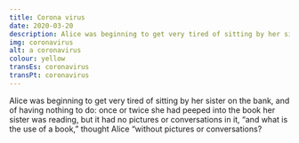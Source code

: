 ```yaml
---
title: Corona virus
date: 2020-03-20
description: Alice was beginning to get very tired of sitting by her sister on the bank.
img: coronavirus
alt: a coronavirus
colour: yellow
transEs: coronavirus
transPt: coronavirus
---
```


Alice was beginning to get very tired of sitting by her sister on the bank, and of having nothing to do: once or twice she had peeped into the book her sister was reading, but it had no pictures or conversations in it, “and what is the use of a book,” thought Alice “without pictures or conversations?